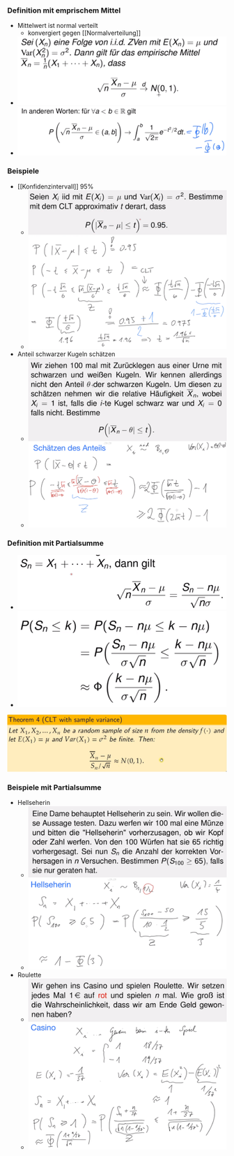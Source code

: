 ### Definition mit emprischem Mittel
 + Mittelwert ist normal verteilt
	 + konvergiert gegen [[Normalverteilung]]
 + ![](../../z_images/Pasted%20image%2020221114111305.png)
 + ![](../../z_images/Pasted%20image%2020221114111327.png)

### Beispiele
+ [[Konfidenzintervall]] 95%
	+ ![](../../z_images/Pasted%20image%2020221114112410.png)
	+ ![](../../z_images/Pasted%20image%2020221114113208.png)
+ Anteil schwarzer Kugeln schätzen
	+ ![](../../z_images/Pasted%20image%2020221114113305.png)
	+ ![](../../z_images/Pasted%20image%2020221114113927.png)

### Definition mit Partialsumme
+ ![](../../z_images/Pasted%20image%2020221114114031.png)
+ ![](../../z_images/Pasted%20image%2020221114114038.png)

![](../../z_images/Pasted%20image%2020230115091908.png)

### Beispiele mit Partialsumme
+ Hellseherin
	+ ![](../../z_images/Pasted%20image%2020221114114132.png)
	+  ![](../../z_images/Pasted%20image%2020221114114854.png)
+ Roulette
	+ ![](../../z_images/Pasted%20image%2020221114115003.png)
	+  ![](../../z_images/Pasted%20image%2020221114115358.png)